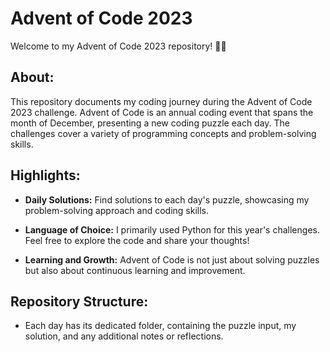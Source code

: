 # Advent of Code 2023

Welcome to my Advent of Code 2023 repository! 🎄🌟

## About:

This repository documents my coding journey during the Advent of Code 2023 challenge. Advent of Code is an annual coding event that spans the month of December, presenting a new coding puzzle each day. The challenges cover a variety of programming concepts and problem-solving skills.

## Highlights:

- **Daily Solutions:** Find solutions to each day's puzzle, showcasing my problem-solving approach and coding skills.

- **Language of Choice:** I primarily used Python for this year's challenges. Feel free to explore the code and share your thoughts!

- **Learning and Growth:** Advent of Code is not just about solving puzzles but also about continuous learning and improvement.

## Repository Structure:

- Each day has its dedicated folder, containing the puzzle input, my solution, and any additional notes or reflections.